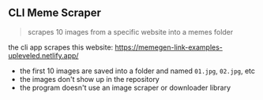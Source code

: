 ## CLI Meme Scraper

> scrapes 10 images from a specific website into a memes folder

the cli app scrapes this website:
https://memegen-link-examples-upleveled.netlify.app/

- the first 10 images are saved into a folder and named `01.jpg`, `02.jpg`, etc
- the images don't show up in the repository
- the program doesn't use an image scraper or downloader library
